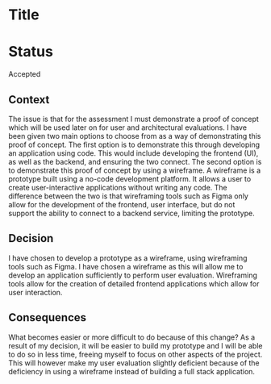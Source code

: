 # Title

# Status
Accepted
 
## Context

The issue is that for the assessment I must demonstrate a proof of concept which will be used later on for user and architectural evaluations. I have been given two main options to choose from as a way of demonstrating this proof of concept. 
The first option is to demonstrate this through developing an application using code. This would include developing the frontend (UI), as well as the backend, and ensuring the two connect.
The second option is to demonstrate this proof of concept by using a wireframe. A wireframe is a prototype built using a no-code development platform. It allows a user to create user-interactive applications without writing any code. The difference between the two is that wireframing tools such as Figma only allow for the development of the frontend, user interface, but do not support the ability to connect to a backend service, limiting the prototype.

## Decision
I have chosen to develop a prototype as a wireframe, using wireframing tools such as Figma. I have chosen a wireframe as this will allow me to develop an application sufficiently to perform user evaluation. Wireframing tools allow for the creation of detailed frontend applications which allow for user interaction. 

## Consequences
What becomes easier or more difficult to do because of this change?
As a result of my decision, it will be easier to build my prototype and I will be able to do so in less time, freeing myself to focus on other aspects of the project. This will however make my user evaluation slightly deficient because of the deficiency in using a wireframe instead of building a full stack application.
